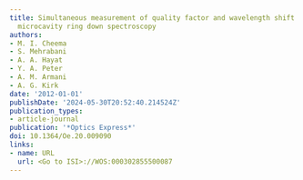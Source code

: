 ```yaml
---
title: Simultaneous measurement of quality factor and wavelength shift by phase shift
  microcavity ring down spectroscopy
authors:
- M. I. Cheema
- S. Mehrabani
- A. A. Hayat
- Y. A. Peter
- A. M. Armani
- A. G. Kirk
date: '2012-01-01'
publishDate: '2024-05-30T20:52:40.214524Z'
publication_types:
- article-journal
publication: '*Optics Express*'
doi: 10.1364/Oe.20.009090
links:
- name: URL
  url: <Go to ISI>://WOS:000302855500087
---
```

